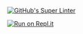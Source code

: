 [![GitHub's Super Linter](https://github.com/ICD20-Digital-Tech-LoganC/Unit1-05-HTML-MDL/workflows/GitHub's%20Super%20Linter/badge.svg)](https://github.com/ICD20-Digital-Tech-LoganC/Unit1-05-HTML-MDL/actions)


[![Run on Repl.it](https://repl.it/badge/github/ICD20-Digital-Tech-LoganC/Unit1-05-HTML-MDL)](https://repl.it/github/ICD20-Digital-Tech-LoganC/Unit1-05-HTML-MDL)